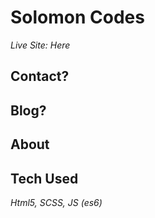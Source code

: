 # Solomon Codes

_Live Site: Here_

## Contact?

## Blog?

## About <Me/>

## Tech Used

_Html5, SCSS, JS (es6)_
